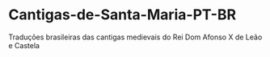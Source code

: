 # Cantigas-de-Santa-Maria-PT-BR
Traduções brasileiras das cantigas medievais do Rei Dom Afonso X de Leão e Castela
